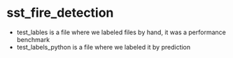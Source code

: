 # sst_fire_detection

- test_lables is a file where we labeled files by hand, it was a performance benchmark
- test_labels_python is a file where we labeled it by prediction
